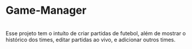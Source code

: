# Game-Manager
</br>
Esse projeto tem o intuíto de criar partidas de futebol, além de mostrar o histórico dos times, editar partidas ao vivo, e adicionar outros times.
